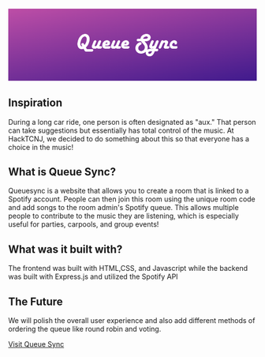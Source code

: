 ![Banner Image](https://github.com/123kevinlee/queuesync/blob/master/banner.PNG)
<h2>Inspiration</h2>
During a long car ride, one person is often designated as "aux."  That person can take suggestions but essentially has total control of the music.  At HackTCNJ, we decided to do something about this so that everyone has a choice in the music!
<h2>What is Queue Sync?</h2>
Queuesync is a website that allows you to create a room that is linked to a Spotify account.  People can then join this room using the unique room code and add songs to the room admin's Spotify queue.  This allows multiple people to contribute to the music they are listening, which is especially useful for parties, carpools, and group events!
<h2>What was it built with?</h2>
The frontend was built with HTML,CSS, and Javascript while the backend was built with Express.js and utilized the Spotify API
<h2>The Future</h2>
We will polish the overall user experience and also add different methods of ordering the queue like round robin and voting.

<a href="https://queuesync.tech/">Visit Queue Sync</a>


